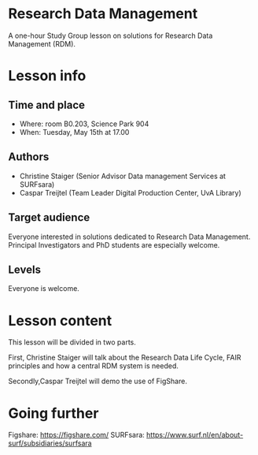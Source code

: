 # Research Data Management
A one-hour Study Group lesson on solutions for Research Data Management (RDM).

# Lesson info
## Time and place
* Where: room B0.203, Science Park 904
* When: Tuesday, May 15th at 17.00

## Authors
* Christine Staiger (Senior Advisor Data management Services at SURFsara)
* Caspar Treijtel (Team Leader Digital Production Center, UvA Library)

## Target audience
Everyone interested in solutions dedicated to Research Data Management. Principal Investigators and PhD students are especially welcome. 

## Levels
Everyone is welcome. 


# Lesson content 
This lesson will be divided in two parts.  

First, Christine Staiger will talk about the Research Data Life Cycle, FAIR principles and how a central RDM system is needed. 

Secondly,Caspar Treijtel will demo the use of FigShare. 


# Going further
Figshare: https://figshare.com/
SURFsara: https://www.surf.nl/en/about-surf/subsidiaries/surfsara